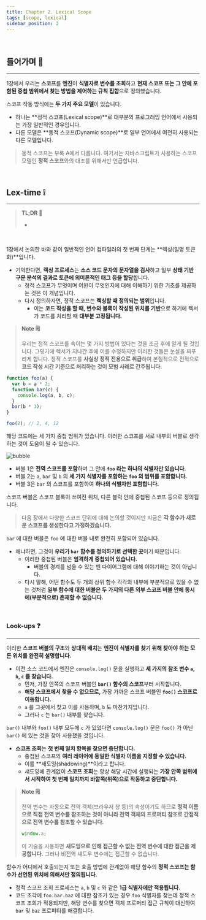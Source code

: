 ```yaml
---
title: Chapter 2. Lexical Scope
tags: [scope, lexical]
sidebar_position: 2
---
```


<br />

## 들어가며 🏃

---

1장에서 우리는 **스코프**를 **엔진**이 **식별자로 변수를 조회**하고 **현재 스코프 또는 그 안에 포함된 중첩 범위에서 찾는 방법을 제어하는 규칙 집합**으로 정의했습니다.

스코프 작동 방식에는 **두 가지 주요 모델**이 있습니다.

- 하나는 **정적 스코프(Lexical scope)**로 대부분의 프로그래밍 언어에서 사용되는 가장 일반적인 경우입니다.
- 다른 모델은 **동적 스코프(Dynamic scope)**로 일부 언어에서 여전히 사용되는 다른 모델입니다.

> 동적 스코프는 부록 A에서 다룹니다. 여기서는 자바스크립트가 사용하는 스코프 모델인 **정적 스코프**와의 대조를 위해서만 언급합니다.

<br/>

## Lex-time ❕

---

> **TL;DR 🔖**
>
> -

<br />

1장에서 논의한 바와 같이 일반적인 언어 컴파일러의 첫 번째 단계는 **렉싱(일명 토큰화)**입니다.

- 기억한다면, **렉싱 프로세스**는 **소스 코드 문자의 문자열을 검사**하고 일부 **상태 기반 구문 분석의 결과로 토큰에 의미론적인 태그 등을 할당**합니다.
  - 정적 스코프가 무엇이며 어원이 무엇인지에 대해 이해하기 위한 기초를 제공하는 것은 이 개념입니다.
  - 다시 정의하자면, 정적 스코프는 **렉싱할 때 정의되는 범위**입니다.
    - 이는 **코드 작성을 할 때, 변수와 블록이 작성된 위치를 기반**으로 하기에 렉서가 코드를 처리할 때 **대부분 고정됩니다.**

> **Note 🗒️**
>
> 우리는 정적 스코프를 속이는 몇 가지 방법이 있다는 것을 조금 후에 알게 될 것입니다. 그렇기에 렉서가 지나간 후에 이를 수정하지만 이러한 것들은 눈살을 찌푸리게 합니다. 정적 스코프를 **사실상 정적 전용으로 취급**하여 본질적으로 전적으로 **코드 작성 시간 기준으로 처리하는 것이 모범 사례로 간주됩니다.**

```js
function foo(a) {
  var b = a * 2;
  function bar(c) {
    console.log(a, b, c);
  }
  bar(b * 3);
}

foo(2); // 2, 4, 12
```

해당 코드에는 세 가지 중첩 범위가 있습니다. 이러한 스코프를 서로 내부의 버블로 생각하는 것이 도움이 될 수 있습니다.

![bubble](/img/samuel/lexical-scope/bubble.png)

- 버블 1은 **전역 스코프를 포함**하며 그 안에 **`foo` 라는 하나의 식별자만 있습니다.**
- 버블 2는 `a`, `bar` 및 `b` 의 **세 가지 식별자를 포함하는 `foo` 의 범위를 포함합니다.**
- 버블 3은 `bar` 의 스코프를 포함하여 **하나의 식별자만 포함합니다.**

스코프 버블은 스코프 블록이 쓰여진 위치, 다른 블럭 안에 중첩된 스코프 등으로 정의됩니다.

> 다음 장에서 다양한 스코프 단위에 대해 논의할 것이지만 지금은 **각 함수가 새로운 스코프를 생성한다고 가정하겠습니다.**

`bar` 에 대한 버블은 `foo` 에 대한 버블 내로 완전히 포함되어 있습니다.

- 왜냐하면, 그것이 **우리가 `bar` 함수를 정의하기로 선택한 곳**이기 때문입니다.
  - 이러한 중첩된 버블은 **엄격하게 중첩되어 있습니다.**
    - 버블의 경계를 넘을 수 있는 벤 다이어그램에 대해 이야기하는 것이 아닙니다.
  - 다시 말해, 어떤 함수도 두 개의 상위 함수 각각의 내부에 부분적으로 있을 수 없는 것처럼 **일부 함수에 대한 버블은 두 가지의 다른 외부 스코프 버블 안에 동시에(부분적으로) 존재할 수 없습니다.**

<br/>

### Look-ups ❓

---

이러한 **스코프 버블의 구조**와 **상대적 배치**는 **엔진이 식별자를 찾기 위해 찾아야 하는 모든 위치를 완전히 설명합니다.**

- 이전 소스 코드에서 엔진은 `console.log()` 문을 실행하고 **세 가지의 참조 변수 `a`, `b`, `c` 를 찾습니다.**
  - 먼저, 가장 안쪽의 스코프 버블인 **`bar()` 함수의 스코프**부터 시작합니다.
  - **해당 스코프에서 찾을 수 없으므로,** 가장 가까운 스코프 버블인 **`foo()` 스코프로 이동합니다.**
  - `a` 를 그곳에서 찾고 이를 사용하며, `b` 도 마찬가지입니다.
  - 그러나 `c` 는 `bar()` 내부를 찾습니다.

`bar()` 내부와 `foo()` 내부 모두에 `c` 가 있었다면 `console.log()` 문은 `foo()` 가 아닌 `bar()` 에 있는 것을 찾아 사용했을 것입니다.

- **스코프 조회**는 **첫 번째 일치 항목을 찾으면 중단합니다.**
  - 중첩된 스코프의 **여러 레이어에 동일한 식별자 이름을 지정할 수 있습니다.**
  - 이를 **새도잉(shadowing)**이라고 합니다.
  - 섀도잉에 관계없이 **스코프 조회**는 항상 해당 시간에 실행되는 **가장 안쪽 범위에서 시작하여 첫 번째 일치까지 바깥쪽(위쪽)으로 작동하고 중단합니다.**

> **Note 🗒️**
>
> 전역 변수는 자동으로 전역 객체(브라우저 창 등)의 속성이기도 하므로 **정적 이름으로 직접 전역 변수를 참조하는 것이 아니라 전역 객체의 프로퍼티 참조로 간접적으로 전역 변수를 참조할 수 있습니다.**
>
> ```js
> window.a;
> ```
>
> 이 기술을 사용하면 **섀도잉으로 인해 접근할 수 없는 전역 변수에 대한 접근을 제공합니다.** 그러나 비전역 섀도우 변수에는 접근할 수 없습니다.

함수가 어디에서 호출되는지 또는 호출 방법에 관계없이 해당 함수의 **정적 스코프는 함수가 선언된 위치에 의해서만 정의됩니다.**

- 정적 스코프 조회 프로세스는 `a`, `b` 및 `c` 와 같은 **1급 식별자에만 적용됩니다.**
- 코드 조각에 `foo.bar.baz` 에 대한 참조가 있는 경우 `foo` 식별자를 찾는데 정적 스코프 조회가 적용되지만, 해당 변수를 찾으면 객체 프로퍼티 접근 규칙이 대신하여 `bar` 및 `baz` 프로퍼티를 해결합니다.

